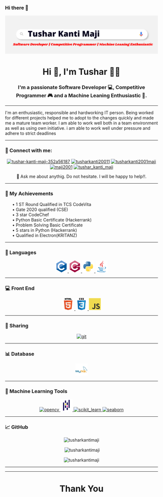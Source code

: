 ### Hi there 👋
<img  src="https://github.com/tusharkantimaji/Tushar-Kanti-Maji/blob/main/Blue%20and%20White%20Architect%20LinkedIn%20Banner%20(1).png">

<h1 align="center">Hi 👋, I'm Tushar 👨‍💻</h1>
<h3 align="center">I'm a passionate Software Developer 💻, Competitive Programmer 🎮 and a Machine Leaning Enthusiastic 🤖.</h3> <hr>

<!-- <p align="left"> <img src="https://komarev.com/ghpvc/?username=tusharkantimaji&label=Profile%20views&color=0e75b6&style=flat" alt="tusharkantimaji" /> </p> -->

<!-- <p align="left"> <a href="https://github.com/ryo-ma/github-profile-trophy"><img src="https://github-profile-trophy.vercel.app/?username=tusharkantimaji" alt="tusharkantimaji" /></a> </p> -->

<p>I'm an enthusiastic, responsible and hardworking IT person. Being worked for different projects helped me to adopt to the changes quickly and made me a mature team worker. I am able to work well both in a team environment as well as using own initiative. i am able to work well under pressure and adhere to strict deadlines</p>
<hr>
<h3 align="left">🤝 Connect with me:</h3>
<p align="center">
<a href="https://linkedin.com/in/tushar-kanti-maji-352a56187" target="blank"><img align="center" src="https://raw.githubusercontent.com/rahuldkjain/github-profile-readme-generator/master/src/images/icons/Social/linked-in-alt.svg" alt="tushar-kanti-maji-352a56187" height="30" width="40" /></a>
<a href="https://www.hackerrank.com/tusharkanti20011" target="blank"><img align="center" src="https://raw.githubusercontent.com/rahuldkjain/github-profile-readme-generator/master/src/images/icons/Social/hackerrank.svg" alt="tusharkanti20011" height="30" width="40" /></a>
<a href="https://www.leetcode.com/tusharkanti2001maji" target="blank"><img align="center" src="https://raw.githubusercontent.com/rahuldkjain/github-profile-readme-generator/master/src/images/icons/Social/leet-code.svg" alt="tusharkanti2001maji" height="30" width="40" /></a>
  <a href="https://www.codechef.com/users/maji2001" target="blank"><img align="center" src="https://cdn.jsdelivr.net/npm/simple-icons@3.1.0/icons/codechef.svg" alt="maji2001" height="30" width="40" /></a>
  <a href="https://codeforces.com/profile/tushar_kanti_maji" target="blank"><img align="center" src="https://raw.githubusercontent.com/rahuldkjain/github-profile-readme-generator/master/src/images/icons/Social/codeforces.svg" alt="tushar_kanti_maji" height="30" width="40" /></a>
</p>

<p align="center">💬 Ask me about anythig. Do not hesitate. I will be happy to help!!.</p>
<hr>


<h3 align="left">🥇 My Achievements</h3>
<ul>
• 1 ST Round Qualified in TCS CodeVita<br>
• Gate 2020 qualified (CSE) <br>
• 3 star CodeChef<br>
• Python Basic Certificate (Hackerrank) <br>
• Problem Solving Basic Certificate <br>
• 5 stars in Python (Hackerrank) <br>
• Qualified in Electron(KRITANZ)
</ul>

<hr>

<h3 align="left">💼 Languages</h3>
<p align="center"> 
  <a href="https://www.cprogramming.com/" target="_blank" rel="noreferrer"> <img src="https://raw.githubusercontent.com/devicons/devicon/master/icons/c/c-original.svg" alt="c" width="40" height="40"/> </a> 
  <a href="https://www.w3schools.com/cpp/" target="_blank" rel="noreferrer"> <img src="https://raw.githubusercontent.com/devicons/devicon/master/icons/cplusplus/cplusplus-original.svg" alt="cplusplus" width="40" height="40"/> </a> 
   <a href="https://www.python.org" target="_blank" rel="noreferrer"> <img src="https://raw.githubusercontent.com/devicons/devicon/master/icons/python/python-original.svg" alt="python" width="40" height="40"/> </a>  
   <a href="https://www.java.com" target="_blank" rel="noreferrer"> <img src="https://raw.githubusercontent.com/devicons/devicon/master/icons/java/java-original.svg" alt="java" width="40" height="40"/> </a> 
  
  </p>
  <hr>
  <h3 align="left">💻 Front End</h3>
<p align="center"> 
   <a href="https://www.w3.org/html/" target="_blank" rel="noreferrer"> <img src="https://raw.githubusercontent.com/devicons/devicon/master/icons/html5/html5-original-wordmark.svg" alt="html5" width="40" height="40"/> </a><a href="https://www.w3schools.com/css/" target="_blank" rel="noreferrer"> <img src="https://raw.githubusercontent.com/devicons/devicon/master/icons/css3/css3-original-wordmark.svg" alt="css3" width="40" height="40"/> </a> <a href="https://developer.mozilla.org/en-US/docs/Web/JavaScript" target="_blank" rel="noreferrer"> <img src="https://raw.githubusercontent.com/devicons/devicon/master/icons/javascript/javascript-original.svg" alt="javascript" width="40" height="40"/> </a> 
  
 </p>
 <hr>
   <h3 align="left"> 🦾 Sharing</h3>
<p align="center"> 
  <a href="https://git-scm.com/" target="_blank" rel="noreferrer"> <img src="https://www.vectorlogo.zone/logos/git-scm/git-scm-icon.svg" alt="git" width="40" height="40"/> </a> 

</p><hr>
  <h3 align="left">📊 Database</h3>
<p align="center"> 
  <a href="https://www.mysql.com/" target="_blank" rel="noreferrer"> <img src="https://raw.githubusercontent.com/devicons/devicon/master/icons/mysql/mysql-original-wordmark.svg" alt="mysql" width="40" height="40"/> </a> 
  </p><hr>
  <h3 align="left">🤖 Machine Learning Tools</h3>
<p align="center"> 
  <a href="https://opencv.org/" target="_blank" rel="noreferrer"> <img src="https://www.vectorlogo.zone/logos/opencv/opencv-icon.svg" alt="opencv" width="40" height="40"/> </a>   <a href="https://pandas.pydata.org/" target="_blank" rel="noreferrer"> <img src="https://raw.githubusercontent.com/devicons/devicon/2ae2a900d2f041da66e950e4d48052658d850630/icons/pandas/pandas-original.svg" alt="pandas" width="40" height="40"/> </a> 
<a href="https://scikit-learn.org/" target="_blank" rel="noreferrer"> <img src="https://upload.wikimedia.org/wikipedia/commons/0/05/Scikit_learn_logo_small.svg" alt="scikit_learn" width="40" height="40"/> </a> <a href="https://seaborn.pydata.org/" target="_blank" rel="noreferrer"> <img src="https://seaborn.pydata.org/_images/logo-mark-lightbg.svg" alt="seaborn" width="40" height="40"/> </a> 
</p>


<hr>
  <h3 align="left">📈 GitHub </h3>

<p align="center"><img align="center" src="https://github-readme-stats.vercel.app/api/top-langs?username=tusharkantimaji&show_icons=true&locale=en&layout=compact" alt="tusharkantimaji" /></p>
<p align="center">&nbsp;<img align="center" src="https://github-readme-stats.vercel.app/api?username=tusharkantimaji&show_icons=true&locale=en" alt="tusharkantimaji" /></p>

<p align="center"><img align="center" src="https://github-readme-streak-stats.herokuapp.com/?user=tusharkantimaji&" alt="tusharkantimaji" /></p>

<hr><hr>
<h1 align="center">Thank You</h1>
